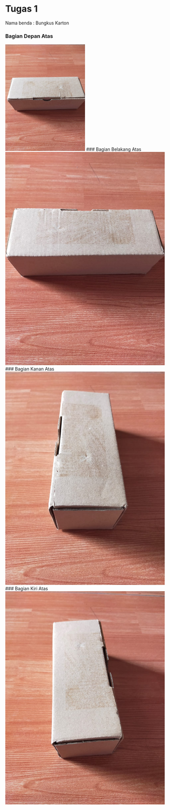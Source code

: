 # Tugas 1
Nama benda : Bungkus Karton

### Bagian Depan Atas
<img src="https://github.com/cg2021b/tugas-1-muthiaqrrta/blob/main/image/Bagian%20Depan%20Atas.jpeg" width=50%; height=50%>
### Bagian Belakang Atas
<img src="https://github.com/cg2021b/tugas-1-muthiaqrrta/blob/main/image/Bagian%20Belakang%20Atas.jpeg">
### Bagian Kanan Atas
<img src="https://github.com/cg2021b/tugas-1-muthiaqrrta/blob/main/image/Bagian%20Kanan%20Atas.jpeg">
### Bagian Kiri Atas
<img src="https://github.com/cg2021b/tugas-1-muthiaqrrta/blob/main/image/Bagian%20Kiri%20Atas.jpeg">
